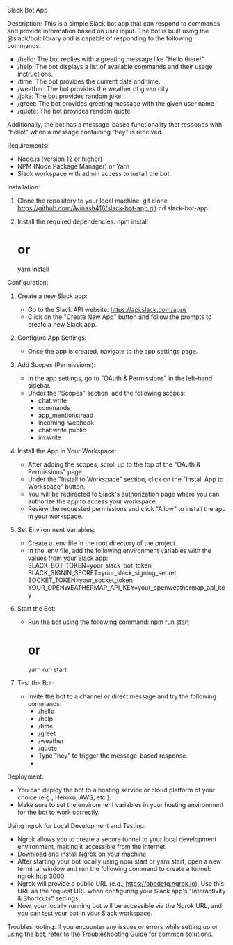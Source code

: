 Slack Bot App

Description:
This is a simple Slack bot app that can respond to commands and provide information based on user input. The bot is built using the @slack/bolt library and is capable of responding to the following commands:

- /hello: The bot replies with a greeting message like "Hello there!"
- /help: The bot displays a list of available commands and their usage instructions.
- /time: The bot provides the current date and time.
- /weather: The bot provides the weather of given city
- /joke:  The bot provides random joke
- /greet: The bot provides greeting message with the given user name
- /quote:  The bot provides random quote

Additionally, the bot has a message-based functionality that responds with "hello!" when a message containing "hey" is received.

Requirements:
- Node.js (version 12 or higher)
- NPM (Node Package Manager) or Yarn
- Slack workspace with admin access to install the bot

Installation:

1. Clone the repository to your local machine:
   git clone https://github.com/Avinash416/slack-bot-app.git
   cd slack-bot-app

2. Install the required dependencies:
   npm install
   # or
   yarn install

Configuration:

1. Create a new Slack app:
   - Go to the Slack API website: https://api.slack.com/apps
   - Click on the "Create New App" button and follow the prompts to create a new Slack app.

2. Configure App Settings:
   - Once the app is created, navigate to the app settings page.

3. Add Scopes (Permissions):
   - In the app settings, go to "OAuth & Permissions" in the left-hand sidebar.
   - Under the "Scopes" section, add the following scopes:
     - chat:write
     - commands
     - app_mentions:read
     - incoming-webhook
     - chat:write.public
     - im:write

4. Install the App in Your Workspace:
   - After adding the scopes, scroll up to the top of the "OAuth & Permissions" page.
   - Under the "Install to Workspace" section, click on the "Install App to Workspace" button.
   - You will be redirected to Slack's authorization page where you can authorize the app to access your workspace.
   - Review the requested permissions and click "Allow" to install the app in your workspace.

5. Set Environment Variables:
   - Create a .env file in the root directory of the project.
   - In the .env file, add the following environment variables with the values from your Slack app:
     SLACK_BOT_TOKEN=your_slack_bot_token
     SLACK_SIGNIN_SECRET=your_slack_signing_secret
     SOCKET_TOKEN=your_socket_token
     YOUR_OPENWEATHERMAP_API_KEY=your_openweathermap_api_key

6. Start the Bot:
   - Run the bot using the following command:
     npm run start
     # or
     yarn run start

7. Test the Bot:
   - Invite the bot to a channel or direct message and try the following commands:
     - /hello
     - /help
     - /time
     - /greet
     - /weather
     - /quote
     - Type "hey" to trigger the message-based response.
     - 
Deployment:

- You can deploy the bot to a hosting service or cloud platform of your choice (e.g., Heroku, AWS, etc.).
- Make sure to set the environment variables in your hosting environment for the bot to work correctly.

Using ngrok for Local Development and Testing:

- Ngrok allows you to create a secure tunnel to your local development environment, making it accessible from the internet.
- Download and install Ngrok on your machine.
- After starting your bot locally using npm start or yarn start, open a new terminal window and run the following command to create a tunnel:
ngrok http 3000
- Ngrok will provide a public URL (e.g., https://abcdefg.ngrok.io). Use this URL as the request URL when configuring your Slack app's "Interactivity & Shortcuts" settings.
- Now, your locally running bot will be accessible via the Ngrok URL, and you can test your bot in your Slack workspace.

Troubleshooting:
If you encounter any issues or errors while setting up or using the bot, refer to the Troubleshooting Guide for common solutions.


